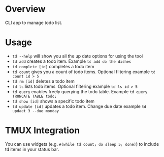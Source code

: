 # Overview

CLI app to manage todo list.

# Usage

- `td --help` will show you all the up date options for using the tool
- `td add` creates a todo item. Example `td add do the dishes`
- `td complete [id]` completes a todo item
- `td count` gives you a count of todo items. Optional filtering example `td count id > 5`
- `td rm [id]` deletes a todo item
- `td ls` lists todo items. Optional filtering example `td ls id > 5`
- `td query` enables freely querying the todo table. Example `td query TRUNCATE TABLE todo;`
- `td show [id]` shows a specific todo item
- `td update [id]` updates a todo item. Change due date example `td updaet 3 --due monday`

# TMUX Integration

You can use widgets (e.g. `#(while td count; do sleep 5; done)`) to include td items in your status bar.
